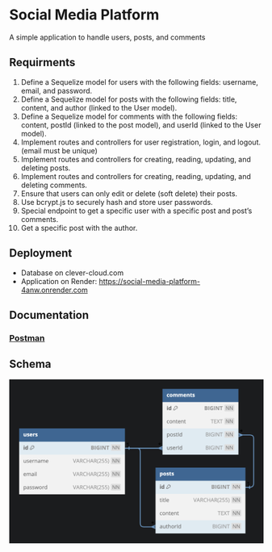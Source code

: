 # Social Media Platform
A simple application to handle users, posts, and comments

## Requirments 
1. Define a Sequelize model for users with the following fields: username, email, and password.
2. Define a Sequelize model for posts with the following fields: title, content, and author (linked to the User model).
3. Define a Sequelize model for comments with the following fields: content, postId (linked to the post model), and userId (linked to the User model).
4. Implement routes and controllers for user registration, login, and logout. (email must be unique)
5. Implement routes and controllers for creating, reading, updating, and deleting posts.
6. Implement routes and controllers for creating, reading, updating, and deleting comments.
7. Ensure that users can only edit or delete (soft delete) their posts.
8. Use bcrypt.js to securely hash and store user passwords.
9. Special endpoint to get a specific user with a specific post and post’s comments.
10. Get a specific post with the author.

## Deployment
- Database on clever-cloud.com
- Application on Render: https://social-media-platform-4anw.onrender.com

## Documentation 
### [Postman](https://documenter.getpostman.com/view/34627138/2sA3XJmkVc#9a80206f-430e-49df-8ed3-ea4e8f965196)

## Schema
![ERD](https://github.com/tasbeehismail/social-media-platform/blob/main/diagrams/schema.png)
